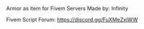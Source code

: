 Armor as item for Fivem Servers
Made by: Infinity

Fivem Script Forum: https://discord.gg/FuXMeZxjWW
